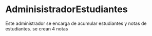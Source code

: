 # AdminisistradorEstudiantes
Este administrador se encarga de acumular estudiantes y notas de estudiantes.
se crean 4 notas
